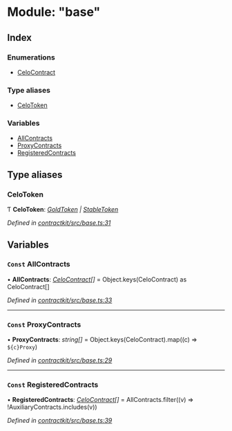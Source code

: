 # Module: "base"

## Index

### Enumerations

* [CeloContract](../enums/_base_.celocontract.md)

### Type aliases

* [CeloToken](_base_.md#celotoken)

### Variables

* [AllContracts](_base_.md#const-allcontracts)
* [ProxyContracts](_base_.md#const-proxycontracts)
* [RegisteredContracts](_base_.md#const-registeredcontracts)

## Type aliases

###  CeloToken

Ƭ **CeloToken**: *[GoldToken](../enums/_base_.celocontract.md#goldtoken) | [StableToken](../enums/_base_.celocontract.md#stabletoken)*

*Defined in [contractkit/src/base.ts:31](https://github.com/celo-org/celo-monorepo/blob/master/packages/sdk/contractkit/src/base.ts#L31)*

## Variables

### `Const` AllContracts

• **AllContracts**: *[CeloContract](../enums/_base_.celocontract.md)[]* = Object.keys(CeloContract) as CeloContract[]

*Defined in [contractkit/src/base.ts:33](https://github.com/celo-org/celo-monorepo/blob/master/packages/sdk/contractkit/src/base.ts#L33)*

___

### `Const` ProxyContracts

• **ProxyContracts**: *string[]* = Object.keys(CeloContract).map((c) => `${c}Proxy`)

*Defined in [contractkit/src/base.ts:29](https://github.com/celo-org/celo-monorepo/blob/master/packages/sdk/contractkit/src/base.ts#L29)*

___

### `Const` RegisteredContracts

• **RegisteredContracts**: *[CeloContract](../enums/_base_.celocontract.md)[]* = AllContracts.filter((v) => !AuxiliaryContracts.includes(v))

*Defined in [contractkit/src/base.ts:39](https://github.com/celo-org/celo-monorepo/blob/master/packages/sdk/contractkit/src/base.ts#L39)*

